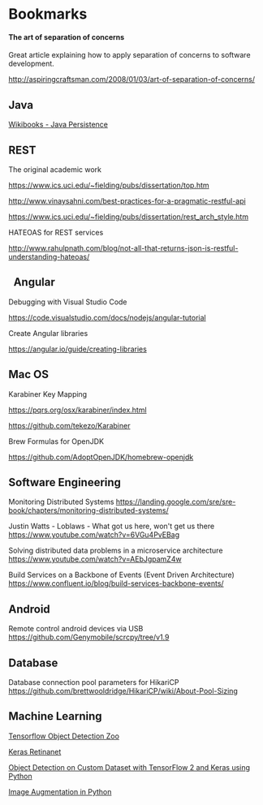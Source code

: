 Bookmarks
=========

#### The art of separation of concerns
Great article explaining how to apply separation of concerns to software development.

http://aspiringcraftsman.com/2008/01/03/art-of-separation-of-concerns/

Java
----
[Wikibooks - Java Persistence](https://en.wikibooks.org/wiki/Java_Persistence)


REST
----
The original academic work

https://www.ics.uci.edu/~fielding/pubs/dissertation/top.htm

http://www.vinaysahni.com/best-practices-for-a-pragmatic-restful-api

https://www.ics.uci.edu/~fielding/pubs/dissertation/rest_arch_style.htm

HATEOAS for REST services

http://www.rahulpnath.com/blog/not-all-that-returns-json-is-restful-understanding-hateoas/

 
Angular
-------
Debugging with Visual Studio Code

https://code.visualstudio.com/docs/nodejs/angular-tutorial

Create Angular libraries

https://angular.io/guide/creating-libraries

Mac OS
------

Karabiner Key Mapping

https://pqrs.org/osx/karabiner/index.html

https://github.com/tekezo/Karabiner


Brew Formulas for OpenJDK

https://github.com/AdoptOpenJDK/homebrew-openjdk

Software Engineering
--------------------
Monitoring Distributed Systems
https://landing.google.com/sre/sre-book/chapters/monitoring-distributed-systems/


Justin Watts - Loblaws - What got us here, won't get us there
https://www.youtube.com/watch?v=6VGu4PvEBag

Solving distributed data problems in a microservice architecture
https://www.youtube.com/watch?v=AEbJgpamZ4w

Build Services on a Backbone of Events (Event Driven Architecture)
https://www.confluent.io/blog/build-services-backbone-events/


Android
-------
Remote control android devices via USB
https://github.com/Genymobile/scrcpy/tree/v1.9


Database
--------
Database connection pool parameters for HikariCP
https://github.com/brettwooldridge/HikariCP/wiki/About-Pool-Sizing


Machine Learning
----------------

[Tensorflow Object Detection Zoo](https://github.com/tensorflow/models/blob/master/research/object_detection/g3doc/detection_model_zoo.md)

[Keras Retinanet](https://github.com/fizyr/keras-retinanet)

[Object Detection on Custom Dataset with TensorFlow 2 and Keras using Python](https://www.curiousily.com/posts/object-detection-on-custom-dataset-with-tensorflow-2-and-keras-using-python/)

[Image Augmentation in Python](https://github.com/aleju/imgaug)
